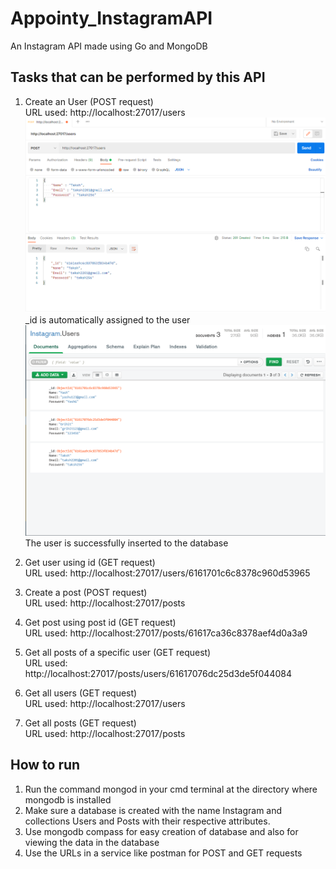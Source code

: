 # Appointy_InstagramAPI
An Instagram API made using Go and MongoDB

## Tasks that can be performed by this API
1. Create an User (POST request) <br />
URL used: http://localhost:27017/users <br />
![Create A Post 1](https://github.com/Grihit/Appointy_InstagramAPI/blob/master/Images/Create%20User%201.PNG)
_id is automatically assigned to the user
![Create A Post 2](https://github.com/Grihit/Appointy_InstagramAPI/blob/master/Images/Create%20User%202.PNG)
The user is successfully inserted to the database

2. Get user using id (GET request) <br />
URL used: http://localhost:27017/users/6161701c6c8378c960d53965 <br />

3. Create a post (POST request) <br />
URL used: http://localhost:27017/posts <br />

4. Get post using post id (GET request) <br />
URL used: http://localhost:27017/posts/61617ca36c8378aef4d0a3a9 <br />

5. Get all posts of a specific user (GET request) <br />
URL used: http://localhost:27017/posts/users/61617076dc25d3de5f044084 <br />

6. Get all users (GET request) <br />
URL used: http://localhost:27017/users <br />

7. Get all posts (GET request) <br />
URL used: http://localhost:27017/posts <br />

## How to run
1. Run the command mongod in your cmd terminal at the directory where mongodb is installed
2. Make sure a database is created with the name Instagram and collections Users and Posts with their respective attributes.
3. Use mongodb compass for easy creation of database and also for viewing the data in the database
4. Use the URLs in a service like postman for POST and GET requests
